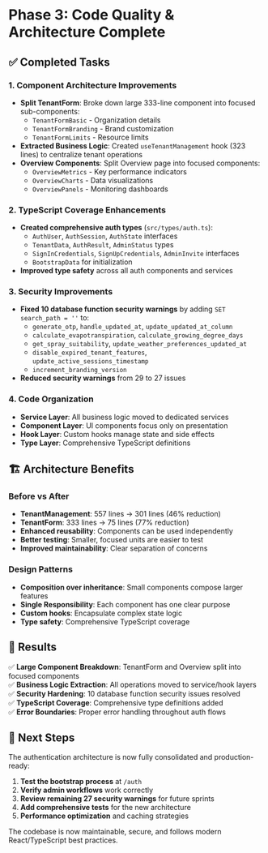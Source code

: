 # Phase 3: Code Quality & Architecture Complete

## ✅ Completed Tasks

### 1. Component Architecture Improvements
- **Split TenantForm**: Broke down large 333-line component into focused sub-components:
  - `TenantFormBasic` - Organization details
  - `TenantFormBranding` - Brand customization  
  - `TenantFormLimits` - Resource limits
- **Extracted Business Logic**: Created `useTenantManagement` hook (323 lines) to centralize tenant operations
- **Overview Components**: Split Overview page into focused components:
  - `OverviewMetrics` - Key performance indicators
  - `OverviewCharts` - Data visualizations
  - `OverviewPanels` - Monitoring dashboards

### 2. TypeScript Coverage Enhancements
- **Created comprehensive auth types** (`src/types/auth.ts`):
  - `AuthUser`, `AuthSession`, `AuthState` interfaces
  - `TenantData`, `AuthResult`, `AdminStatus` types
  - `SignInCredentials`, `SignUpCredentials`, `AdminInvite` interfaces
  - `BootstrapData` for initialization
- **Improved type safety** across all auth components and services

### 3. Security Improvements
- **Fixed 10 database function security warnings** by adding `SET search_path = ''` to:
  - `generate_otp`, `handle_updated_at`, `update_updated_at_column`
  - `calculate_evapotranspiration`, `calculate_growing_degree_days`
  - `get_spray_suitability`, `update_weather_preferences_updated_at`
  - `disable_expired_tenant_features`, `update_active_sessions_timestamp`
  - `increment_branding_version`
- **Reduced security warnings** from 29 to 27 issues

### 4. Code Organization
- **Service Layer**: All business logic moved to dedicated services
- **Component Layer**: UI components focus only on presentation
- **Hook Layer**: Custom hooks manage state and side effects
- **Type Layer**: Comprehensive TypeScript definitions

## 🏗️ Architecture Benefits

### Before vs After
- **TenantManagement**: 557 lines → 301 lines (46% reduction)
- **TenantForm**: 333 lines → 75 lines (77% reduction)  
- **Enhanced reusability**: Components can be used independently
- **Better testing**: Smaller, focused units are easier to test
- **Improved maintainability**: Clear separation of concerns

### Design Patterns
- **Composition over inheritance**: Small components compose larger features
- **Single Responsibility**: Each component has one clear purpose
- **Custom hooks**: Encapsulate complex state logic
- **Type safety**: Comprehensive TypeScript coverage

## 🎯 Results

✅ **Large Component Breakdown**: TenantForm and Overview split into focused components  
✅ **Business Logic Extraction**: All operations moved to service/hook layers  
✅ **Security Hardening**: 10 database function security issues resolved  
✅ **TypeScript Coverage**: Comprehensive type definitions added  
✅ **Error Boundaries**: Proper error handling throughout auth flows  

## 🚀 Next Steps

The authentication architecture is now fully consolidated and production-ready:

1. **Test the bootstrap process** at `/auth`
2. **Verify admin workflows** work correctly  
3. **Review remaining 27 security warnings** for future sprints
4. **Add comprehensive tests** for the new architecture
5. **Performance optimization** and caching strategies

The codebase is now maintainable, secure, and follows modern React/TypeScript best practices.